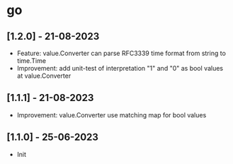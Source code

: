 # go

## [1.2.0] - 21-08-2023
- Feature: value.Converter can parse RFC3339 time format from string to time.Time
- Improvement: add unit-test of interpretation "1" and "0" as bool values at value.Converter 

## [1.1.1] - 21-08-2023
- Improvement: value.Converter use matching map for bool values

## [1.1.0] - 25-06-2023
- Init
